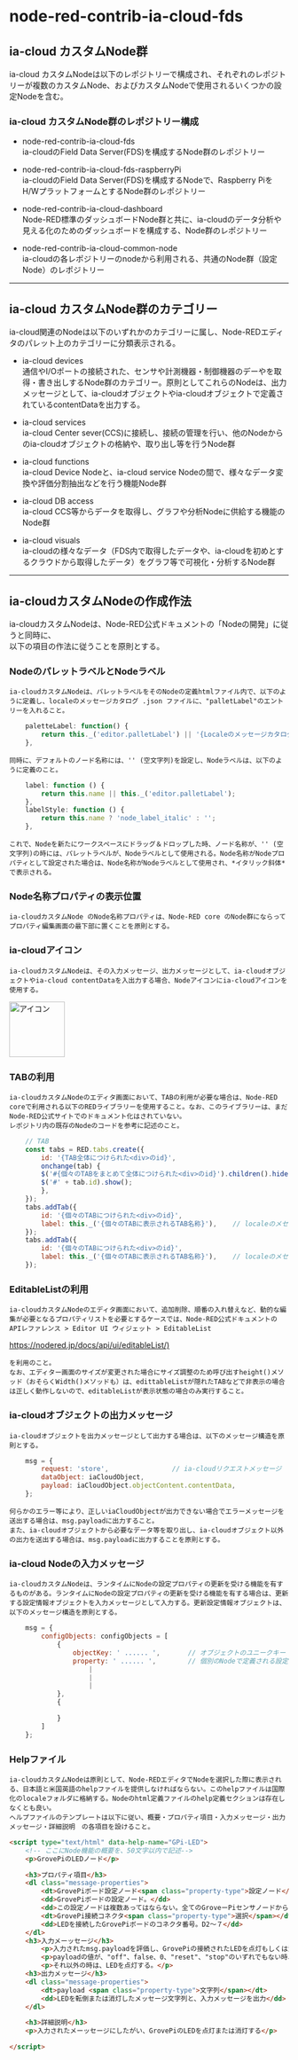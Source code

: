 
# node-red-contrib-ia-cloud-fds

## ia-cloud カスタムNode群

ia-cloud カスタムNodeは以下のレポジトリーで構成され、それぞれのレポジトリーが複数のカスタムNode、およびカスタムNodeで使用されるいくつかの設定Nodeを含む。

### ia-cloud カスタムNode群のレポジトリー構成

* node-red-contrib-ia-cloud-fds  
  ia-cloudのField Data Server(FDS)を構成するNode群のレポジトリー  

* node-red-contrib-ia-cloud-fds-raspberryPi  
  ia-cloudのField Data Server(FDS)を構成するNodeで、Raspberry PiをH/WプラットフォームとするNode群のレポジトリー  

* node-red-contrib-ia-cloud-dashboard  
  Node-RED標準のダッシュボードNode群と共に、ia-cloudのデータ分析や見える化のためのダッシュボードを構成する、Node群のレポジトリー

* node-red-contrib-ia-cloud-common-node  
  ia-cloudの各レポジトリーのnodeから利用される、共通のNode群（設定Node）のレポジトリー  

---

## ia-cloud カスタムNode群のカテゴリー

ia-cloud関連のNodeは以下のいずれかのカテゴリーに属し、Node-REDエディタのパレット上のカテゴリーに分類表示される。

* ia-cloud devices  
  通信やI/Oポートの接続された、センサや計測機器・制御機器のデーやを取得・書き出しするNode群のカテゴリー。原則としてこれらのNodeは、出力メッセージとして、ia-cloudオブジェクトやia-cloudオブジェクトで定義されているcontentDataを出力する。  

* ia-cloud services  
  ia-cloud Center sever(CCS)に接続し、接続の管理を行い、他のNodeからのia-cloudオブジェクトの格納や、取り出し等を行うNode群  

* ia-cloud functions  
  ia-cloud Device Nodeと、ia-cloud service Nodeの間で、様々なデータ変換や評価分割抽出などを行う機能Node群  

* ia-cloud DB access  
  ia-cloud CCS等からデータを取得し、グラフや分析Nodeに供給する機能のNode群  

* ia-cloud visuals  
  ia-cloudの様々なデータ（FDS内で取得したデータや、ia-cloudを初めとするクラウドから取得したデータ）をグラフ等で可視化・分析するNode群  

---

## ia-cloudカスタムNodeの作成作法

ia-cloudカスタムNodeは、Node-RED公式ドキュメントの「Nodeの開発」に従うと同時に、  
以下の項目の作法に従うことを原則とする。  

### NodeのパレットラベルとNodeラベル

    ia-cloudカスタムNodeは、パレットラベルをそのNodeの定義htmlファイル内で、以下のように定義し、localeのメッセージカタログ .json ファイルに、"palletLabel"のエントリーを入れること。

```js
    paletteLabel: function() {
        return this._('editor.palletLabel') || '{Localeのメッセージカタログがなかった場合の表示文字列}'
    },
```

    同時に、デフォルトのノード名称には、'' (空文字列)を設定し、Nodeラベルは、以下のように定義のこと。

```js
    label: function () {
        return this.name || this._('editor.palletLabel');
    },
    labelStyle: function () {
        return this.name ? 'node_label_italic' : '';
    },
```

    これで、Nodeを新たにワークスペースにドラッグ＆ドロップした時、ノード名称が、'' (空文字列)の時には、パレットラベルが、Nodeラベルとして使用される。Node名称がNodeプロパティとして設定された場合は、Node名称がNodeラベルとして使用され、*イタリック斜体*で表示される。

### Node名称プロパティの表示位置

    ia-cloudカスタムNode のNode名称プロパティは、Node-RED core のNode群にならってプロパティ編集画面の最下部に置くことを原則とする。

### ia-cloudアイコン

    ia-cloudカスタムNodeは、その入力メッセージ、出力メッセージとして、ia-cloudオブジェクトやia-cloud contentDataを入出力する場合、Nodeアイコンにia-cloudアイコンを使用する。    
<img src="ia-cloud.png" alt="アイコン" width="100" />  

### TABの利用

    ia-cloudカスタムNodeのエディタ画面において、TABの利用が必要な場合は、Node-RED coreで利用される以下のREDライブラリーを使用すること。なお、このライブラリーは、まだNode-RED公式サイトでのドキュメント化はされていない。
    レポジトリ内の既存のNodeのコードを参考に記述のこと。

```js
    // TAB
    const tabs = RED.tabs.create({
        id: '{TAB全体につけられた<div>のid}',
        onchange(tab) {
        $('#{個々のTABをまとめて全体につけられた<div>のid}').children().hide();
        $('#' + tab.id).show();
        },
    });
    tabs.addTab({
        id: '{個々のTABにつけられた<div>のid}',
        label: this._('{個々のTABに表示されるTAB名称}'),    // localeのメセージカタログでlocale表示
    });
    tabs.addTab({
        id: '{個々のTABにつけられた<div>のid}',
        label: this._('{個々のTABに表示されるTAB名称}'),    // localeのメセージカタログでlocale表示
    });
```

### EditableListの利用

    ia-cloudカスタムNodeのエディタ画面において、追加削除、順番の入れ替えなど、動的な編集が必要となるプロパティリストを必要とするケースでは、Node-RED公式ドキュメントの APIレファレンス > Editor UI ウィジェット > EditableList

<https://nodered.jp/docs/api/ui/editableList/)>

    を利用のこと。  
    なお、エディター画面のサイズが変更された場合にサイズ調整のため呼び出すheight()メソッド（おそらくWidth()メソッドも）は、edittableListが隠れたTABなどで非表示の場合は正しく動作しないので、editableListが表示状態の場合のみ実行すること。

### ia-cloudオブジェクトの出力メッセージ

    ia-cloudオブジェクトを出力メッセージとして出力する場合は、以下のメッセージ構造を原則とする。

```js
    msg = {
        request: 'store',                // ia-cloudリクエストメッセージ
        dataObject: iaCloudObject,
        payload: iaCloudObject.objectContent.contentData,
    };
```

    何らかのエラー等により、正しいiaCloudObjectが出力できない場合でエラーメッセージを送出する場合は、msg.payloadに出力すること。
    また、ia-cloudオブジェクトから必要なデータ等を取り出し、ia-cloudオブジェクト以外の出力を送出する場合は、msg.payloadに出力することを原則とする。

### ia-cloud Nodeの入力メッセージ

    ia-cloudカスタムNodeは、ランタイムにNodeの設定プロパティの更新を受ける機能を有するものがある。ランタイムにNodeの設定プロパティの更新を受ける機能を有する場合は、更新する設定情報オブジェクトを入力メッセージとして入力する。更新設定情報オブジェクトは、以下のメッセージ構造を原則とする。

```js
    msg = {
        configObjects: configObjects = [
            {
                objectKey: ' ...... ',       // オブジェクトのユニークキー
                property: ' ...... ',        // 個別のNodeで定義される設定プロパティ
                    |
                    |
                    |
            },
            {

            }
        ]
    };
```

### Helpファイル

    ia-cloudカスタムNodeは原則として、Node-REDエディタでNodeを選択した際に表示される、日本語と米国英語のhelpファイルを提供しなければならない。このhelpファイルは国際化のlocaleフォルダに格納する。Nodeのhtml定義ファイルのhelp定義セクションは存在しなくとも良い。
    ヘルプファイルのテンプレートは以下に従い、概要・プロパティ項目・入力メッセージ・出力メッセージ・詳細説明　の各項目を設けること。

```html
<script type="text/html" data-help-name="GPi-LED">
    <!-- ここにNode機能の概要を、50文字以内で記述-->
    <p>GrovePiのLEDノード</p>

    <h3>プロパティ項目</h3>
    <dl class="message-properties">
        <dt>GrovePiボード設定ノード<span class="property-type">設定ノード</span></dt>
        <dd>GrovePiボードの設定ノード。</dd>
        <dd>この設定ノードは複数あってはならない。全てのGroveーPiセンサノードから同一のGrovePiボードの設定ノードを使用すること。</dd>
        <dt>GrovePi接続コネクタ<span class="property-type">選択</span></dt>
        <dd>LEDを接続したGrovePiボードのコネクタ番号。D2〜７</dd>
    </dl>
    <h3>入力メーッセージ</h3>
        <p>入力されたmsg.payloadを評価し、GrovePiの接続されたLEDを点灯もしくは消灯する。</p>
        <p>payloadの値が、"off"、false、0、"reset"、"stop"のいずれでもない時、LEDを消灯する。</p>
        <p>それ以外の時は、LEDを点灯する。</p>
    <h3>出力メッセージ</h3>
    <dl class="message-properties">
        <dt>payload <span class="property-type">文字列</span></dt>
        <dd>LEDを転倒または消灯したメッセージ文字列と、入力メッセージを出力</dd>
    </dl>

    <h3>詳細説明</h3>
    <p>入力されたメーッセージにしたがい、GrovePiのLEDを点灯または消灯する</p>

</script>
```
